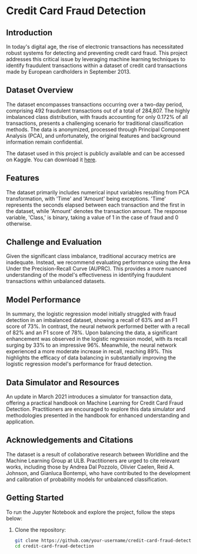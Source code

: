 # Credit Card Fraud Detection

## Introduction

In today's digital age, the rise of electronic transactions has necessitated robust systems for detecting and preventing credit card fraud. This project addresses this critical issue by leveraging machine learning techniques to identify fraudulent transactions within a dataset of credit card transactions made by European cardholders in September 2013.

## Dataset Overview

The dataset encompasses transactions occurring over a two-day period, comprising 492 fraudulent transactions out of a total of 284,807. The highly imbalanced class distribution, with frauds accounting for only 0.172% of all transactions, presents a challenging scenario for traditional classification methods. The data is anonymized, processed through Principal Component Analysis (PCA), and unfortunately, the original features and background information remain confidential.

The dataset used in this project is publicly available and can be accessed on Kaggle. You can download it [here](https://www.kaggle.com/mlg-ulb/creditcardfraud).

## Features

The dataset primarily includes numerical input variables resulting from PCA transformation, with 'Time' and 'Amount' being exceptions. 'Time' represents the seconds elapsed between each transaction and the first in the dataset, while 'Amount' denotes the transaction amount. The response variable, 'Class,' is binary, taking a value of 1 in the case of fraud and 0 otherwise.

## Challenge and Evaluation

Given the significant class imbalance, traditional accuracy metrics are inadequate. Instead, we recommend evaluating performance using the Area Under the Precision-Recall Curve (AUPRC). This provides a more nuanced understanding of the model's effectiveness in identifying fraudulent transactions within unbalanced datasets.

## Model Performance

In summary, the logistic regression model initially struggled with fraud detection in an imbalanced dataset, showing a recall of 63% and an F1 score of 73%. In contrast, the neural network performed better with a recall of 82% and an F1 score of 78%. Upon balancing the data, a significant enhancement was observed in the logistic regression model, with its recall surging by 33% to an impressive 96%. Meanwhile, the neural network experienced a more moderate increase in recall, reaching 89%. This highlights the efficacy of data balancing in substantially improving the logistic regression model's performance for fraud detection.

## Data Simulator and Resources

An update in March 2021 introduces a simulator for transaction data, offering a practical handbook on Machine Learning for Credit Card Fraud Detection. Practitioners are encouraged to explore this data simulator and methodologies presented in the handbook for enhanced understanding and application.

## Acknowledgements and Citations

The dataset is a result of collaborative research between Worldline and the Machine Learning Group at ULB. Practitioners are urged to cite relevant works, including those by Andrea Dal Pozzolo, Olivier Caelen, Reid A. Johnson, and Gianluca Bontempi, who have contributed to the development and calibration of probability models for unbalanced classification.

## Getting Started

To run the Jupyter Notebook and explore the project, follow the steps below:

1. Clone the repository:
   ```bash
   git clone https://github.com/your-username/credit-card-fraud-detection.git
   cd credit-card-fraud-detection
